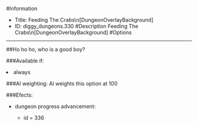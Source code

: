 #Information
 - Title: Feeding The Crabs\n[DungeonOverlayBackground]
 - ID: diggy_dungeons.330
#Description
Feeding The Crabs\n[DungeonOverlayBackground]
#Options

___
##Ho ho ho, who is a good boy?

###Available if:
<li>always</li>

###AI weighting:
AI weights this option at 100


###Efects:<ul><li>dungeon progress advancement:</li><ul><li>id = 336</li></ul></ul>
